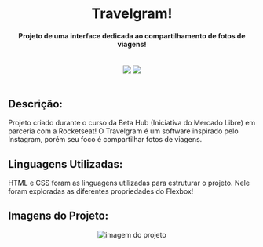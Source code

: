 <h1 align="center"> Travelgram! </h1>
<h4 align="center">Projeto de uma interface dedicada ao compartilhamento de fotos de viagens!</h4>
<br>
<div align="center">
<img loading="lazy" src="http://img.shields.io/static/v1?label=LINGUAGEM&message=HTML&color=d6621e&style=for-the-badge"/>
<img loading="lazy" src="http://img.shields.io/static/v1?label=LINGUAGEM&message=CSS&color=3d5fd9&style=for-the-badge"/>
</div>

<br>

<h2>Descrição:</h2>
 Projeto criado durante o curso da Beta Hub (Iniciativa do Mercado Libre) em parceria com a Rocketseat!
 O Travelgram é um software inspirado pelo Instagram, porém seu foco é compartilhar fotos de viagens.
<br>
 <h2>Linguagens Utilizadas:</h2>
 HTML e CSS foram as linguagens utilizadas para estruturar o projeto. Nele foram exploradas as diferentes propriedades do Flexbox!
 <br>
 <h2>Imagens do Projeto:</h2>
 <div align="center">
  <img src="https://github.com/user-attachments/assets/e5f74cd6-30da-4216-9fc7-06285baafe6e" alt="imagem do projeto">
 </div>

